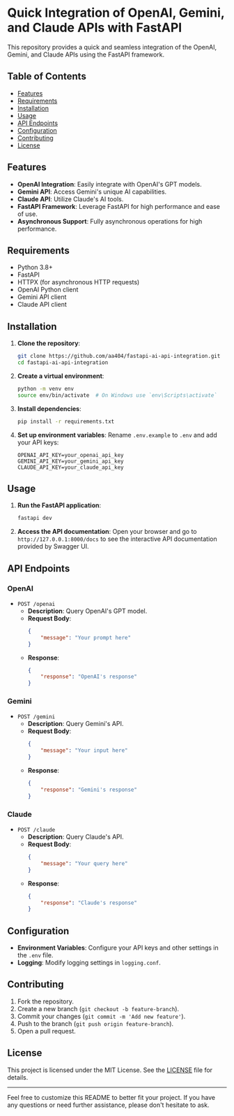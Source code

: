 # Quick Integration of OpenAI, Gemini, and Claude APIs with FastAPI

This repository provides a quick and seamless integration of the OpenAI, Gemini, and Claude APIs using the FastAPI framework.

## Table of Contents

- [Features](#features)
- [Requirements](#requirements)
- [Installation](#installation)
- [Usage](#usage)
- [API Endpoints](#api-endpoints)
- [Configuration](#configuration)
- [Contributing](#contributing)
- [License](#license)

## Features

- **OpenAI Integration**: Easily integrate with OpenAI's GPT models.
- **Gemini API**: Access Gemini's unique AI capabilities.
- **Claude API**: Utilize Claude's AI tools.
- **FastAPI Framework**: Leverage FastAPI for high performance and ease of use.
- **Asynchronous Support**: Fully asynchronous operations for high performance.

## Requirements

- Python 3.8+
- FastAPI
- HTTPX (for asynchronous HTTP requests)
- OpenAI Python client
- Gemini API client
- Claude API client

## Installation

1. **Clone the repository**:
    ```bash
    git clone https://github.com/aa404/fastapi-ai-api-integration.git
    cd fastapi-ai-api-integration
    ```

2. **Create a virtual environment**:
    ```bash
    python -m venv env
    source env/bin/activate  # On Windows use `env\Scripts\activate`
    ```

3. **Install dependencies**:
    ```bash
    pip install -r requirements.txt
    ```

4. **Set up environment variables**:
    Rename `.env.example` to `.env` and add your API keys:
    ```env
    OPENAI_API_KEY=your_openai_api_key
    GEMINI_API_KEY=your_gemini_api_key
    CLAUDE_API_KEY=your_claude_api_key
    ```

## Usage

1. **Run the FastAPI application**:
    ```bash
    fastapi dev
    ```

2. **Access the API documentation**:
    Open your browser and go to `http://127.0.0.1:8000/docs` to see the interactive API documentation provided by Swagger UI.

## API Endpoints

### OpenAI

- `POST /openai`
    - **Description**: Query OpenAI's GPT model.
    - **Request Body**:
        ```json
        {
            "message": "Your prompt here"
        }
        ```
    - **Response**:
        ```json
        {
            "response": "OpenAI's response"
        }
        ```

### Gemini

- `POST /gemini`
    - **Description**: Query Gemini's API.
    - **Request Body**:
        ```json
        {
            "message": "Your input here"
        }
        ```
    - **Response**:
        ```json
        {
            "response": "Gemini's response"
        }
        ```

### Claude

- `POST /claude`
    - **Description**: Query Claude's API.
    - **Request Body**:
        ```json
        {
            "message": "Your query here"
        }
        ```
    - **Response**:
        ```json
        {
            "response": "Claude's response"
        }
        ```

## Configuration

- **Environment Variables**: Configure your API keys and other settings in the `.env` file.
- **Logging**: Modify logging settings in `logging.conf`.

## Contributing

1. Fork the repository.
2. Create a new branch (`git checkout -b feature-branch`).
3. Commit your changes (`git commit -m 'Add new feature'`).
4. Push to the branch (`git push origin feature-branch`).
5. Open a pull request.

## License

This project is licensed under the MIT License. See the [LICENSE](LICENSE) file for details.

---

Feel free to customize this README to better fit your project. If you have any questions or need further assistance, please don't hesitate to ask.
